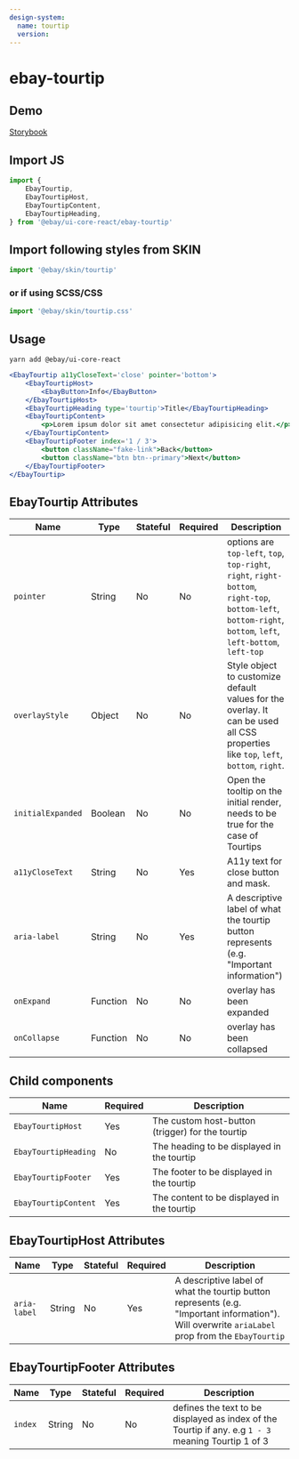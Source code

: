 ```yaml
---
design-system:
  name: tourtip
  version: 
---
```


# ebay-tourtip

## Demo

[Storybook](https://opensource.ebay.com/ebayui-core-react/main/?path=/story/ebay-tourtip--default-tourtip)

## Import JS

```jsx harmony
import {
    EbayTourtip,
    EbayTourtipHost,
    EbayTourtipContent,
    EbayTourtipHeading,
} from '@ebay/ui-core-react/ebay-tourtip'
```

## Import following styles from SKIN
```jsx harmony
import '@ebay/skin/tourtip'
```

### or if using SCSS/CSS
```jsx harmony
import '@ebay/skin/tourtip.css'
```

## Usage

```
yarn add @ebay/ui-core-react
```

```jsx harmony
<EbayTourtip a11yCloseText='close' pointer='bottom'>
    <EbayTourtipHost>
        <EbayButton>Info</EbayButton>
    </EbayTourtipHost>
    <EbayTourtipHeading type='tourtip'>Title</EbayTourtipHeading>
    <EbayTourtipContent>
        <p>Lorem ipsum dolor sit amet consectetur adipisicing elit.</p>
    </EbayTourtipContent>
    <EbayTourtipFooter index='1 / 3'>
        <button className="fake-link">Back</button>
        <button className="btn btn--primary">Next</button>
    </EbayTourtipFooter>
</EbayTourtip>
```

## EbayTourtip Attributes

| Name              | Type     | Stateful | Required | Description                                                                                                                                                  |
| ----------------- | -------- | -------- | -------- | ------------------------------------------------------------------------------------------------------------------------------------------------------------ |
| `pointer`         | String   | No       | No       | options are `top-left`, `top`, `top-right`, `right`, `right-bottom`, `right-top`, `bottom-left`, `bottom-right`, `bottom`, `left`, `left-bottom`, `left-top` |
| `overlayStyle`    | Object   | No       | No       | Style object to customize default values for the overlay. It can be used all CSS properties like `top`, `left`, `bottom`, `right`.                           |
| `initialExpanded` | Boolean  | No       | No       | Open the tooltip on the initial render, needs to be true for the case of Tourtips                                                                                                                       |
| `a11yCloseText`   | String   | No       | Yes      | A11y text for close button and mask.                                                                                                                         |
| `aria-label`      | String   | No       | Yes      | A descriptive label of what the tourtip button represents (e.g. "Important information")
| `onExpand`        | Function | No       | No       | overlay has been expanded                                                                                                                                    |
| `onCollapse`      | Function | No       | No       | overlay has been collapsed                                                                                                                                   |

## Child components

Name | Required | Description
--- | --- | ---
`EbayTourtipHost`    | Yes | The custom host-button (trigger) for the tourtip
`EbayTourtipHeading` | No | The heading to be displayed in the tourtip 
`EbayTourtipFooter` | Yes | The footer to be displayed in the tourtip
`EbayTourtipContent` | Yes | The content to be displayed in the tourtip

## EbayTourtipHost Attributes

| Name              | Type     | Stateful | Required | Description                                                                                                                                                  |
| ----------------- | -------- | -------- | -------- | ------------------------------------------------------------------------------------------------------------------------------------------------------------ |
| `aria-label`      | String   | No       | Yes      | A descriptive label of what the tourtip button represents (e.g. "Important information"). Will overwrite `ariaLabel` prop from the `EbayTourtip`


## EbayTourtipFooter Attributes

| Name              | Type     | Stateful | Required | Description                                                                                                                                                  |
| ----------------- | -------- | -------- | -------- | ------------------------------------------------------------------------------------------------------------------------------------------------------------ |
| `index`      | String   | No       | No      | defines the text to be displayed as index of the Tourtip if any. e.g `1 - 3` meaning Tourtip 1 of 3
